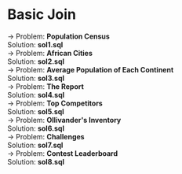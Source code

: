 # Basic Join
-> Problem: **Population Census**\
Solution: **sol1.sql**\
-> Problem: **African Cities**\
Solution: **sol2.sql**\
-> Problem: **Average Population of Each Continent**\
Solution: **sol3.sql**\
-> Problem: **The Report**\
Solution: **sol4.sql**\
-> Problem: **Top Competitors**\
Solution: **sol5.sql**\
-> Problem: **Ollivander's Inventory**\
Solution: **sol6.sql**\
-> Problem: **Challenges**\
Solution: **sol7.sql**\
-> Problem: **Contest Leaderboard**\
Solution: **sol8.sql**